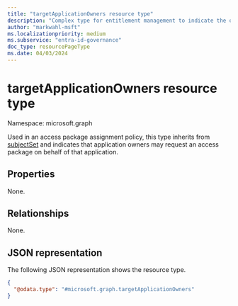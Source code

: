 ```yaml
---
title: "targetApplicationOwners resource type"
description: "Complex type for entitlement management to indicate the owners of an application as requestors."
author: "markwahl-msft"
ms.localizationpriority: medium
ms.subservice: "entra-id-governance"
doc_type: resourcePageType
ms.date: 04/03/2024
---
```

# targetApplicationOwners resource type

Namespace: microsoft.graph

Used in an access package assignment policy, this type inherits from [subjectSet](../resources/subjectset.md) and indicates that application owners may request an access package on behalf of that application.


## Properties

None.
## Relationships
None.
## JSON representation
The following JSON representation shows the resource type.
<!-- {
  "blockType": "resource",
  "@odata.type": "microsoft.graph.targetApplicationOwners"
}
-->
``` json
{
  "@odata.type": "#microsoft.graph.targetApplicationOwners"
}
```


